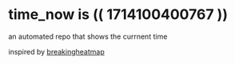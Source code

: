 # time_now is (( 1714100400767 ))

an automated repo that shows the currnent time

inspired by [breakingheatmap](https://github.com/breakingheatmap/breakingheatmap)